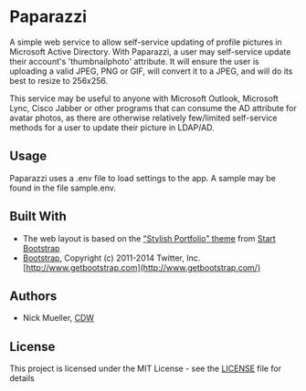 # Paparazzi

A simple web service to allow self-service updating of profile pictures in Microsoft Active Directory.  With Paparazzi, a user may self-service update their account's 'thumbnailphoto' attribute. It will ensure the user is uploading a valid JPEG, PNG or GIF, will convert it to a JPEG, and will do its best to resize to 256x256.

This service may be useful to anyone with Microsoft Outlook, Microsoft Lync, Cisco Jabber or other programs that can consume the AD attribute for avatar photos, as there are otherwise relatively few/limited self-service methods for a user to update their picture in LDAP/AD.

## Usage

Paparazzi uses a .env file to load settings to the app. A sample may be found in the file sample.env.

## Built With

* The web layout is based on the ["Stylish Portfolio" theme](https://startbootstrap.com/template-overviews/stylish-portfolio/) from [Start Bootstrap](https://startbootstrap.com/)
* [Bootstrap](http://www.getbootstrap.com/), Copyright (c) 2011-2014 Twitter, Inc. [http://www.getbootstrap.com](http://www.getbootstrap.com/)

## Authors

* Nick Mueller, [CDW](http://www.cdw.com)

## License

This project is licensed under the MIT License - see the [LICENSE](LICENSE) file for details
